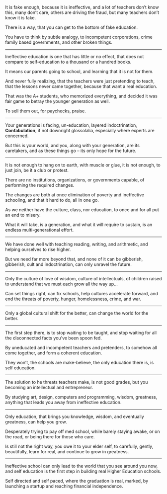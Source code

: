 It is fake enough, because it is ineffective, and a lot of teachers don’t know this,
many don’t care, others are driving the fraud, but many teachers don’t know it is fake.

There is a way,
that you can get to the bottom of fake education.

You have to think by subtle analogy, to incompetent corporations,
crime family based governments, and other broken things.

---

Ineffective education is one that has little or no effect,
that does not compare to self-education to a thousand or a hundred books.

It means our parents going to school,
and learning that it is not for them.

And never fully realizing, that the teachers were just pretending to teach,
that the lessons never came together, because that want a real education.

That was the A+ students, who memorized everything,
and decided it was fair game to betray the younger generation as well.

To sell them out,
for paychecks, praise.

---

Your generations is facing, un-education, layered indoctrination, __Confabulation__,
if not downright glossolalia, especially where experts are concerned.

But this is your world, and you, along with your generation,
are its caretakers, and as these things go – its only hope for the future.

---

It is not enough to hang on to earth, with muscle or glue,
it is not enough, to just join, be it a club or protest.

There are no institutions, organizations, or governments capable,
of performing the required changes.

The changes are both at once elimination of poverty and ineffective schooling,
and that it hard to do, all in one go.

As we neither have the culture, class, nor education,
to once and for all put an end to misery.

What it will take, is a generation,
and what it will require to sustain, is an endless multi-generational effort.

---

We have done well with teaching reading, writing, and arithmetic,
and helping ourselves to rise higher.

But we need far more beyond that, and none of it can be gibberish,
gibberish, cult and indoctrination, can only unravel the future.

---

Only the culture of love of wisdom, culture of intellectuals,
of children raised to understand that we must each grow all the way up...

Can set things right, can fix schools, help cultures accelerate forward,
and end the threats of poverty, hunger, homelessness, crime, and war.

---

Only a global cultural shift for the better,
can change the world for the better.

---

The first step there, is to stop waiting to be taught,
and stop waiting for all the disconnected facts you’ve been spoon fed.

By uneducated and incompetent teachers and pretenders,
to somehow all come together, and form a coherent education.

They won’t, the schools are make-believe,
the only education there is, is self education.

---

The solution to he threats teachers make,
is not good grades, but you becoming an intellectual and entrepreneur.

By studying art, design, computers and programming, wisdom, greatness,
anything that leads you away from ineffective education.

---

Only education, that brings you knowledge, wisdom,
and eventually greatness, can help you grow.

Desperately trying to pay off med school,
while barely staying awake, or on the road, or being there for those who care.

Is still not the right way, you owe it to your elder self,
to carefully, gently, beautifully, learn for real, and continue to grow in greatness.

---

Ineffective school can only lead to the world that you see around you now,
and self education is the first step in building real Higher Education schools.

Self directed and self paced, where the graduation is real, marked,
by launching a startup and reaching financial independence.
